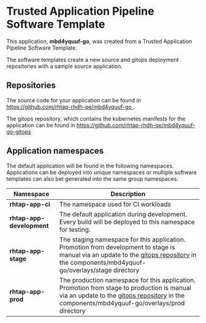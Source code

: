 # Trusted Application Pipeline Software Template

This application, **mbd4yquuf-go**, was created from a Trusted Application Pipeline Software Template.

The software templates create a new source and gitops deployment repositories with a sample source application. 

## Repositories

The source code for your application can be found in [https://github.com/rhtap-rhdh-qe/mbd4yquuf-go ](https://github.com/rhtap-rhdh-qe/mbd4yquuf-go ).
 
The gitops repository, which contains the kubernetes manifests for the application can be found in 
[https://github.com/rhtap-rhdh-qe/mbd4yquuf-go-gitops ](https://github.com/rhtap-rhdh-qe/mbd4yquuf-go-gitops ) 

## Application namespaces 

The default application will be found in the following namespaces. Applications can be deployed into unique namespaces or multiple software templates can also bet generated into the same group namespaces.  

|  Namespace   |  Description   |  
| -------- | -------- |
| **rhtap-app-ci** | The namespace used for CI workloads |
| **rhtap-app-development** | The default application during development. Every build will be deployed to this namespace for testing. |
| **rhtap-app-stage** | The staging namespace for this application. Promotion from development to stage is manual via an update to the [gitops repository](https://github.com/rhtap-rhdh-qe/mbd4yquuf-go-gitops ) in the components/mbd4yquuf-go/overlays/stage directory |
| **rhtap-app-prod** | The production namespace for this application. Promotion from stage to production is manual via an update to the [gitops repository](https://github.com/rhtap-rhdh-qe/mbd4yquuf-go-gitops ) in the components/mbd4yquuf-go/overlays/prod directory |